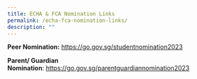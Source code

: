 ```yaml
---
title: ECHA & FCA Nomination Links
permalink: /echa-fca-nomination-links/
description: ""
---
```

<p><strong>Peer Nomination:</strong>&nbsp;<a href="https://go.gov.sg/studentnomination2023" target="_blank" rel="noopener">https://go.gov.sg/studentnomination2023</a></p>
<p><strong>Parent/ Guardian Nomination</strong>:&nbsp;<a href="https://go.gov.sg/parentguardiannomination2023" target="_blank" rel="noopener">https://go.gov.sg/parentguardiannomination2023</a></p>